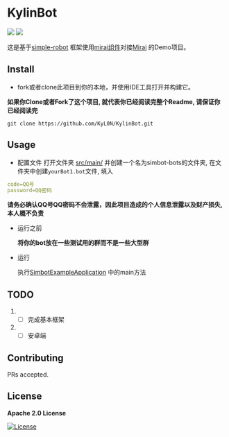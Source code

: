 # KylinBot

[![](https://img.shields.io/badge/blog-Kylin-blue)](http://kyl1n.top/) [![](https://img.shields.io/badge/Language-English-green)](https://github.com/KyL0N/KylinBot/blob/main/README.md)


这是基于[simple-robot](https://github.com/ForteScarlet/simpler-robot) 框架使用[mirai组件](https://github.com/ForteScarlet/simpler-robot/tree/dev/component/component-mirai)对接[Mirai](https://github.com/mamoe/mirai) 的Demo项目。

## Install

- fork或者clone此项目到你的本地，并使用IDE工具打开并构建它。

**如果你Clone或者Fork了这个项目, 就代表你已经阅读完整个Readme, 请保证你已经阅读完**

```shell
git clone https://github.com/KyL0N/KylinBot.git
```

## Usage

- 配置文件
打开文件夹 [src/main/](src/main/resources/) 并创建一个名为simbot-bots的文件夹, 在文件夹中创建`yourBot1.bot`文件, 填入


```yaml
code=QQ号
password=QQ密码
```

**请务必确认QQ号QQ密码不会泄露，因此项目造成的个人信息泄露以及财产损失, 本人概不负责**

- 运行之前

  **将你的bot放在一些测试用的群而不是一些大型群**

- 运行

  执行[SimbotExampleApplication](src/main/java/top/kylinbot/demo/SimbotExampleApplication.java) 中的main方法

## TODO
1. - [ ] 完成基本框架
2. - [ ] 安卓端

## Contributing

PRs accepted.

## License

**Apache 2.0 License**

[![License](https://img.shields.io/badge/License-Apache%202.0-blue.svg)](https://opensource.org/licenses/Apache-2.0)

